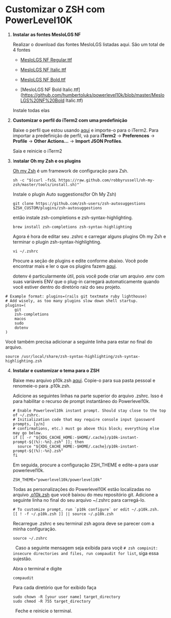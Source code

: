 # Customizar o ZSH com PowerLevel10K

1. **Instalar as fontes MesloLGS NF**
   
   Realizar o download das fontes MesloLGS listadas aqui. São um total de 4 fontes
   
   - [MesloLGS NF Regular.ttf](https://github.com/humbertoluks/powerlevel10k/blob/master/MesloLGS%20NF%20Regular.ttf)
   
   - [MesloLGS NF Italic.ttf](https://github.com/humbertoluks/powerlevel10k/blob/master/MesloLGS%20NF%20Italic.ttf)
   
   - [MesloLGS NF Bold.ttf](https://github.com/humbertoluks/powerlevel10k/blob/master/MesloLGS%20NF%20Bold.ttf)
   
   - [MesloLGS NF Bold Italic.ttf](https://github.com/humbertoluks/powerlevel10k/blob/master/MesloLGS%20NF%20Bold Italic.ttf)  
   
   Instale todas elas

2. **Customizar o perfil do iTerm2  com uma predefinição**
   
   Baixe o perfil que estou usando [aqui](https://github.com/humbertoluks/powerlevel10k/blob/master/powerlevel10k-itermcolors.json) e importe-o para o iTerm2. Para importar a predefinição de perfil, vá para **iTerm2** -> **Preferences** -> **Profile** -> **Other Actions…** -> **Import JSON Profiles**.  
   
   Saia e reinicie o iTerm2  

3. I**nstalar Oh my Zsh e os plugins**
   
   [Oh my Zsh](https://github.com/robbyrussell/oh-my-zsh) é um framework de configuração para Zsh.
   
   ```shell
   sh -c "$(curl -fsSL https://raw.github.com/robbyrussell/oh-my-zsh/master/tools/install.sh)"`
   ```
   
   Instale o plugin Auto suggestions(for Oh My Zsh)
   
   ```shell
   git clone https://github.com/zsh-users/zsh-autosuggestions $ZSH_CUSTOM/plugins/zsh-autosuggestions
   ```
   
   então instale zsh-completions e zsh-syntax-highlighting.
   
   ```shell
   brew install zsh-completions zsh-syntax-highlighting
   ```
   
   Agora é hora de editar seu .zshrc e carregar alguns plugins Oh my Zsh e terminar o plugin zsh-syntax-highlighting.
   
   ```shell
   vi ~/.zshrc
   ```
   
   Procure a seção de plugins e edite conforme abaixo. Você pode encontrar mais e ler o que os plugins fazem [aqui](https://github.com/ohmyzsh/ohmyzsh/tree/master/plugins).  
   
   dotenv é particularmente útil, pois você pode criar um arquivo .env com suas variáveis ​​ENV que o plug-in carregará automaticamente quando você estiver dentro do diretório raiz do seu projeto.

```textile
# Example format: plugins=(rails git textmate ruby lighthouse)
# Add wisely, as too many plugins slow down shell startup.
plugins=(
    git
    zsh-completions
    macos
    sudo
    dotenv
)
```

   Você também precisa adicionar a seguinte linha para estar no final do arquivo.

```textile
source /usr/local/share/zsh-syntax-highlighting/zsh-syntax-highlighting.zsh
```

4. **Instalar e customizar o tema para o ZSH**
   
   Baixe meu arquivo p10k.zsh [aqui](https://github.com/humbertoluks/powerlevel10k/blob/master/p10k.zsh). Copie-o para sua pasta pessoal e renomeie-o para .p10k.zsh.  
   
   Adicione as seguintes linhas na parte superior do arquivo .zshrc. Isso é para habilitar o recurso de prompt instantâneo do Powerlevel10k.
   
   ```textfile
   # Enable Powerlevel10k instant prompt. Should stay close to the top of ~/.zshrc.
   # Initialization code that may require console input (password prompts, [y/n]
   # confirmations, etc.) must go above this block; everything else may go below.
   if [[ -r "${XDG_CACHE_HOME:-$HOME/.cache}/p10k-instant-prompt-${(%):-%n}.zsh" ]]; then
     source "${XDG_CACHE_HOME:-$HOME/.cache}/p10k-instant-prompt-${(%):-%n}.zsh"
   fi
   ```
   
   Em seguida, procure a configuração ZSH_THEME e edite-a para usar powerlevel10k.
   
   ```textile
   ZSH_THEME="powerlevel10k/powerlevel10k"
   ```
   
   Todas as personalizações do Powerlevel10K estão localizadas no arquivo [.p10k.zsh](https://github.com/humbertoluks/powerlevel10k/blob/master/p10k.zsh) que você baixou do meu repositório git. Adicione a seguinte linha no final do seu arquivo ~/.zshrc para carregá-lo.  
   
   ```textile
   # To customize prompt, run `p10k configure` or edit ~/.p10k.zsh.
   [[ ! -f ~/.p10k.zsh ]] || source ~/.p10k.zsh
   ```
   
   Recarregue .zshrc e seu terminal zsh agora deve se parecer com a minha configuração.
   
   ```shell
   source ~/.zshrc
   ```
   
     Caso a seguinte mensagem seja exibida para voçê `# zsh compinit: insecure directories and files, run compaudit for list`, siga essa sujestão.
   
   Abra o terminal e digite
   
   ```shell
   compaudit
   ```
   
   Para cada diretório que for exibido faça
   
   ```shell
   sudo chown -R [your user name] target_directory
   sudo chmod -R 755 target_directory
   ```

        Feche e reinicie o terminal.
